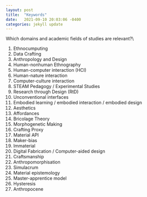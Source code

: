 ```yaml
---
layout: post
title:  "Keywords"
date:   2021-09-10 20:03:06 -0400
categories: jekyll update
---
```

Which domains and academic fields of studies are relevant?\\
1. Ethnocumputing
2. Data Crafting
3. Anthropology and Design
4. Human-nonhuman Ethnography
5. Human-computer interaction (HCI)
6. Human-nature interaction
7. Computer-culture interaction
8. STEAM Pedagogy / Experimental Studies
9. Research through Design (RtD)
10. Unconventional interfaces
11. Embodied learning / embodied interaction / embodied design
12. Aesthetics
13. Affordances
14. Bricolage Theory
15. Morphogenetic Making
16. Crafting Proxy
17. Material API
18. Maker-bias
19. Immaterial
20. Digital Fabrication / Computer-aided design
21. Craftsmanship
22. Anthropomorphisation
23. Simulacrum
24. Material epistemology
25. Master-apprentice model
26. Hysteresis
27. Anthropocene


